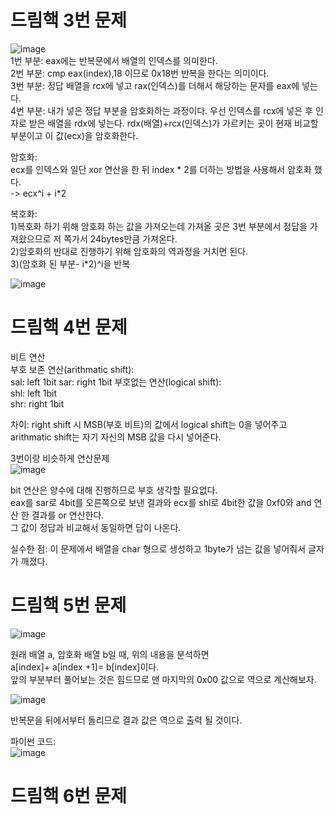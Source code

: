 # 드림핵 3번 문제  
![image](https://user-images.githubusercontent.com/65746019/117529038-3fb93600-b010-11eb-9b4d-31f7e41f3099.png)  
1번 부분: eax에는 반복문에서 배열의 인덱스를 의미한다.  
2번 부분: cmp eax(index),18 이므로 0x18번 반복을 한다는 의미이다.  
3번 부분: 정답 배열을 rcx에 넣고 rax(인덱스)를 더해서 해당하는 문자를 eax에 넣는다.  
4번 부분: 내가 넣은 정답 부분을 암호화하는 과정이다. 우선 인덱스를 rcx에 넣은 후 인자로 받은 배열을 rdx에 넣는다. rdx(배열)+rcx(인덱스)가 가르키는 곳이 현재 비교할 부분이고 이 값(ecx)을 암호화한다.   

암호화:  
ecx를 인덱스와 일단 xor 연산을 한 뒤 index * 2를 더하는 방법을 사용해서 암호화 했다.  
-> ecx^i + i*2  

복호화:  
1)복호화 하기 위해 암호화 하는 값을 가져오는데 가져올 곳은 3번 부분에서 정답을 가져왔으므로 저 쪽가서 24bytes만큼 가져온다.  
2)암호화의 반대로 진행하기 위해 암호화의 역과정을 거치면 된다.  
3)(암호화 된 부분- i*2)^i을 반복


![image](https://user-images.githubusercontent.com/65746019/117529329-f964d680-b011-11eb-9f4f-b0a9b576a92c.png)  


# 드림핵 4번 문제  
비트 연산  
부호 보존 연산(arithmatic shift):  
sal: left 1bit
sar: right 1bit
부호없는 연산(logical shift):  
shl: left 1bit  
shr: right 1bit  

차이: right shift 시 MSB(부호 비트)의 값에서 logical shift는 0을 넣어주고 arithmatic shift는 자기 자신의 MSB 값을 다시 넣어준다.  


3번이랑 비슷하게 연산문제  
![image](https://user-images.githubusercontent.com/65746019/117537958-faf8c380-b03e-11eb-9ac7-559d35048a85.png)  

bit 연산은 양수에 대해 진행하므로 부호 생각할 필요없다.  
eax를 sar로 4bit를 오른쪽으로 보낸 결과와 ecx를 shl로 4bit한 값을 0xf0와 and 연산 한 결과를 or 연산한다.  
그 값이 정답과 비교해서 동일하면 답이 나온다.  


실수한 점:
이 문제에서 배열을 char 형으로 생성하고 1byte가 넘는 값을 넣어줘서 글자가 깨졌다.  



# 드림핵 5번 문제

![image](https://user-images.githubusercontent.com/65746019/117665234-958f0900-b1dd-11eb-8ec9-711985108ef7.png)  

원래 배열 a, 암호화 배열 b일 때, 위의 내용을 분석하면  
a[index]+ a[index +1]= b[index]이다.  
앞의 부분부터 풀어보는 것은 힘드므로 맨 마지막의 0x00 값으로 역으로 계산해보자.  

![image](https://user-images.githubusercontent.com/65746019/117675106-3f26c800-b1e7-11eb-88d0-6ac3c221809d.png)  


반복문을 뒤에서부터 돌리므로 결과 값은 역으로 출력 될 것이다.  

파이썬 코드:  
![image](https://user-images.githubusercontent.com/65746019/117707307-62626f00-b209-11eb-85ae-614763768ba2.png)  


# 드림핵 6번 문제  


